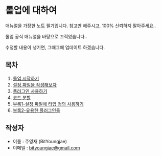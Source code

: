 # 롤업에 대하여

매뉴얼을 가장한 노트 필기입니다.
참고만 해주시고, 100% 신뢰하지 말아주세요..

롤업 공식 매뉴얼을 바탕으로 끄적였습니다..

수정할 내용이 생기면, 그때그때 업데이트 하겠습니다.

## 목차

1. [롤업 시작하기](https://github.com/BitYoungjae/AboutRollup/blob/master/articles/1-%EB%A1%A4%EC%97%85%20%EC%8B%9C%EC%9E%91%ED%95%98%EA%B8%B0.md)
2. [설정 파일을 작성해보자](https://github.com/BitYoungjae/AboutRollup/blob/master/articles/2-%EC%84%A4%EC%A0%95%20%ED%8C%8C%EC%9D%BC%EC%9D%84%20%EC%9E%91%EC%84%B1%ED%95%B4%EB%B3%B4%EC%9E%90.md)
3. [플러그인 사용하기](https://github.com/BitYoungjae/AboutRollup/blob/master/articles/3-%ED%94%8C%EB%9F%AC%EA%B7%B8%EC%9D%B8%20%EC%82%AC%EC%9A%A9%ED%95%98%EA%B8%B0.md)
4. [코드 분할](https://github.com/BitYoungjae/AboutRollup/blob/master/articles/4.-%EC%BD%94%EB%93%9C%20%EB%B6%84%ED%95%A0.md)
5. [부록1-설정 파일에 타입 정의 사용하기](https://github.com/BitYoungjae/AboutRollup/blob/master/articles/%EB%B6%80%EB%A1%9D1-%EC%84%A4%EC%A0%95%20%ED%8C%8C%EC%9D%BC%EC%97%90%20%ED%83%80%EC%9E%85%20%EC%A0%95%EC%9D%98%20%EC%82%AC%EC%9A%A9%ED%95%98%EA%B8%B0.md)
6. [부록2-유용한 플러그인들](https://github.com/BitYoungjae/AboutRollup/blob/master/articles/%EB%B6%80%EB%A1%9D2-%EC%9C%A0%EC%9A%A9%ED%95%9C%20%ED%94%8C%EB%9F%AC%EA%B7%B8%EC%9D%B8%EB%93%A4.md)

## 작성자

- 이름 : 주영재 (BitYoungjae)
- 이메일 : bityoungjae@gmail.com
